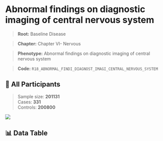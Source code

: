 # Abnormal findings on diagnostic imaging of central nervous system

> **Root:** Baseline Disease  

> **Chapter:** Chapter VI- Nervous  

> **Phenotype:** Abnormal findings on diagnostic imaging of central nervous system  

> **Code:** `R18_ABNORMAL_FINDI_DIAGNOST_IMAGI_CENTRAL_NERVOUS_SYSTEM`

## 🧪 All Participants  
> Sample size: **201131**  
> Cases: **331**  
> Controls: **200800**
<img src="/Sensitive/Figures/ALL/Incidence/R18_ABNORMAL_FINDI_DIAGNOST_IMAGI_CENTRAL_NERVOUS_SYSTEM.png"/>

## 📊 Data Table
<CsvTableMRF src="/Sensitive/Data/ALL/Incidence/COX_R18_ABNORMAL_FINDI_DIAGNOST_IMAGI_CENTRAL_NERVOUS_SYSTEM.csv"/>


